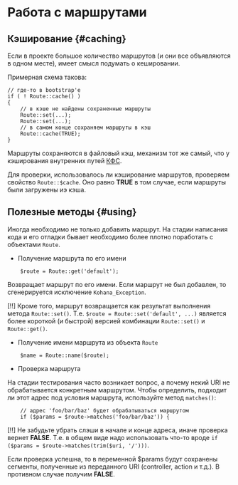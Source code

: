 # Работа с маршрутами

## Кэширование {#caching}

Если в проекте большое количество маршрутов (и они все объявляются в одном месте), имеет смысл подумать о кешировании.

Примерная схема такова:

    // где-то в bootstrap'е
    if ( ! Route::cache() )
    {
        // в кэше не найдены сохраненные маршруты
        Route::set(...);
        Route::set(...);
        // в самом конце сохраняем маршруты в кэш
        Route::cache(TRUE);
    }

Маршруты сохраняются в файловый кэш, механизм тот же самый, что у кэширования внутренних путей [КФС](intro/cascadefs).

Для проверки, использовалось ли кэширование маршрутов, проверяем свойство `Route::$cache`. Оно равно **TRUE** в том случае,
 если маршруты были загружены иэ кэша.

## Полезные методы {#using}

Иногда необходимо не только добавить маршрут. На стадии написания кода и его отладки бывает необходимо более плотно
 поработать с объектами `Route`.

 * Получение маршрута по его имени

~~~
    $route = Route::get('default');
~~~

Возвращает маршрут по его имени. Если маршрут не был добавлен, то сгенерируется исключение `Kohana_Exception`.

[!!] Кроме того, маршрут возвращается как результат выполнения метода `Route::set()`. Т.е. `$route = Route::set('default', ...)`
 является более короткой (и быстрой) версией комбинации `Route::set()` и `Route::get()`.

 * Получение имени маршрута из объекта `Route`

~~~
    $name = Route::name($route);
~~~

 * Проверка маршрута

На стадии тестирования часто возникает вопрос, а почему некий URI не обрабатывается конкретным маршрутом. Чтобы определить,
 подходит ли этот адрес под условия маршрута, используйте метод `matches()`:

~~~
    // адрес 'foo/bar/baz' будет обрабатываться маршрутом
    if ($params = $route->matches('foo/bar/baz')) {
~~~

[!!] Не забудьте убрать слэши в начале и конце адреса, иначе проверка вернет **FALSE**. Т.е. в общем виде надо использовать
 что-то вроде `if ($params = $route->matches(trim($uri, '/')))`.

Если проверка успешна, то в переменной $params будут сохранены сегменты, полученные из переданного URI (controller, action и т.д.).
 В противном случае получим **FALSE**.